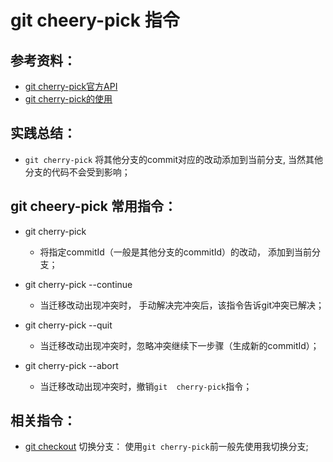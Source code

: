 # git cheery-pick 指令

## 参考资料：
* [git cherry-pick官方API](https://git-scm.com/docs/git-cherry-pick)
* [git cherry-pick的使用](https://blog.csdn.net/fightfightfight/article/details/81039050)

## 实践总结：
* `git cherry-pick` 将其他分支的commit对应的改动添加到当前分支, 当然其他分支的代码不会受到影响；


## git cheery-pick 常用指令：
* git cherry-pick <commit-id>
	* 将指定commitId（一般是其他分支的commitId）的改动， 添加到当前分支；

* git cherry-pick --continue
    * 当迁移改动出现冲突时， 手动解决完冲突后，该指令告诉git冲突已解决；

* git cherry-pick --quit
    * 当迁移改动出现冲突时，忽略冲突继续下一步骤（生成新的commitId）；

* git cherry-pick --abort
    * 当迁移改动出现冲突时，撤销`git  cherry-pick`指令；

## 相关指令：
* [git checkout](https://github.com/wteam-xq/testGit/blob/master/learn_log/git_checkout.md) 切换分支： 使用`git cherry-pick`前一般先使用我切换分支;
